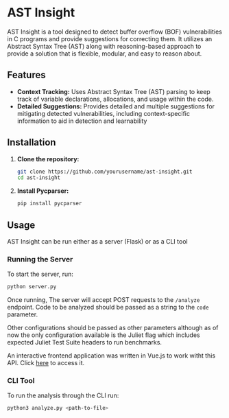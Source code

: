 # AST Insight

AST Insight is a tool designed to detect buffer overflow (BOF) vulnerabilities in C programs and provide suggestions for correcting them. It utilizes an Abstract Syntax Tree (AST) along with reasoning-based approach to provide a solution that
is flexible, modular, and easy to reason about.

## Features

- **Context Tracking:** Uses Abstract Syntax Tree (AST) parsing to keep track of variable declarations, allocations, and usage within the code.
- **Detailed Suggestions:** Provides detailed and multiple suggestions for mitigating detected vulnerabilities, including context-specific information to aid in detection and learnability

## Installation

1. **Clone the repository:**
    ```bash
    git clone https://github.com/yourusername/ast-insight.git
    cd ast-insight
    ```

2. **Install Pycparser:**
    ```bash
    pip install pycparser
    ```
## Usage
AST Insight can be run either as a server (Flask) or as a CLI tool
### Running the Server
To start the server, run:
```bash
python server.py
```
Once running, The server will accept POST requests to the `/analyze` endpoint. Code to be analyzed should be passed as a string to the `code` parameter.

Other configurations should be passed as other parameters although as of now the only configuration available is the Juliet flag which includes expected Juliet Test Suite headers to run benchmarks.

An interactive frontend application was written in Vue.js to work witht this API. Click [here](https://github.com/danielv27/AST-Insight-Frontend) to access it. 

### CLI Tool
To run the analysis through the CLI run:
```bash
python3 analyze.py <path-to-file>
```





